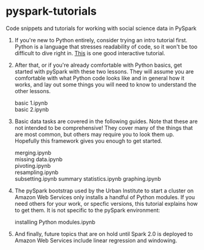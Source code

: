 # pyspark-tutorials
Code snippets and tutorials for working with social science data in PySpark

1. If you're new to Python entirely, consider trying an intro tutorial first. 
Python is a language that stresses readability of code, so it won't be too
difficult to dive right in.  [This](http://www.learnpython.org/en/Hello%2C_World%21 "Interactive Python Tutorial") is one good interactive tutorial.


2. After that, or if you're already comfortable with Python basics, get started
with pySpark with these two lessons.  They will assume you are comfortable with 
what Python code looks like and in general how it works, and lay out some things 
you will need to know to understand the other lessons.

   basic 1.ipynb  
   basic 2.ipynb

3. Basic data tasks are covered in the following guides.  Note that these are not
intended to be comprehensive!  They cover many of the things that are most
common, but others may require you to look them up.  Hopefully this framework
gives you enough to get started.

   merging.ipynb  
   missing data.ipynb  
   pivoting.ipynb  
   resampling.ipynb  
   subsetting.ipynb
   summary statistics.ipynb
   graphing.ipynb
   
4. The pySpark bootstrap used by the Urban Institute to start a cluster on Amazon
Web Services only installs a handful of Python modules.  If you need others for your
work, or specfic versions, this tutorial explains how to get them.  It is not specific
to the pySpark environment:

   installing Python modules.ipynb

5. And finally, future topics that are on hold until Spark 2.0 is deployed to Amazon
Web Services include linear regression and windowing.